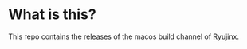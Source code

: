 # What is this?

This repo contains the [releases](https://github.com/Ryujinx/release-channel-macos/releases) of the macos build channel of [Ryujinx](https://github.com/Ryujinx/Ryujinx).
